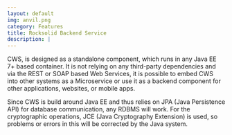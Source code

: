 ```yaml
---
layout: default
img: anvil.png
category: Features
title: Rocksolid Backend Service
description: |
---
```

CWS, is designed as a standalone component, which runs in any Java EE 7+ based
container. It is not relying on any third-party dependencies and via the REST
or SOAP based Web Services, it is possible to embed CWS into other systems as a
Microservice or use it as a backend component for other applications, websites,
or mobile apps.

Since CWS is build around Java EE and thus relies on JPA (Java Persistence API)
for database communication, any RDBMS will work. For the cryptographic
operations, JCE (Java Cryptography Extension) is used, so problems or errors in
this will be corrected by the Java system.
